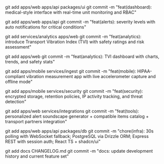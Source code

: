git add apps/web apps/api packages/ui
git commit -m "feat(dashboard): medical-style interface with real-time unit monitoring and RBAC"

git add apps/web apps/api
git commit -m "feat(alerts): severity levels with auto notifications for critical conditions"

git add services/analytics apps/web
git commit -m "feat(analytics): introduce Transport Vibration Index (TVI) with safety ratings and risk assessment"

git add apps/web
git commit -m "feat(analytics): TVI dashboard with charts, trends, and safety stats"

git add apps/mobile services/ingest
git commit -m "feat(mobile): HIPAA-compliant vibration measurement app with live accelerometer capture and offline mode"

git add apps/mobile services/security
git commit -m "feat(security): encrypted storage, retention policies, IP activity tracking, and threat detection"

git add apps/web services/integrations
git commit -m "feat(tools): personalized alert soundscape generator + compatible items catalog + transport partners integration"

git add apps/web apps/api packages/db
git commit -m "chore(infra): 30s polling with WebSocket fallback; PostgreSQL via Drizzle ORM; Express REST with session auth; React TS + shadcn/ui"

git add docs CHANGELOG.md
git commit -m "docs: update development history and current feature set"
